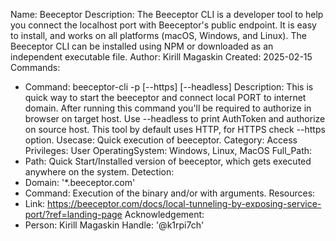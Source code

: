 Name: Beeceptor
Description: The Beeceptor CLI is a developer tool to help you connect the localhost port with Beeceptor's public endpoint. It is easy to install, and works on all platforms (macOS, Windows, and Linux). The Beeceptor CLI can be installed using NPM or downloaded as an independent executable file.
Author: Kirill Magaskin
Created: 2025-02-15
Commands:
  - Command: beeceptor-cli -p <PORT> [--https] [--headless]
    Description: This is quick way to start the beeceptor and connect local PORT to internet domain. After running this command you'll be required to authorize in browser on target host. Use --headless to print AuthToken and authorize on source host. This tool by default uses HTTP, for HTTPS check --https option.
    Usecase: Quick execution of beeceptor.
    Category: Access
    Privileges: User
    OperatingSystem: Windows, Linux, MacOS
Full_Path:
  - Path: Quick Start/Installed version of beeceptor, which gets executed anywhere on the system.
Detection:
  - Domain: '*.beeceptor.com'
  - Command: Execution of the binary and/or with arguments.
Resources:
  - Link: https://beeceptor.com/docs/local-tunneling-by-exposing-service-port/?ref=landing-page
Acknowledgement:
  - Person: Kirill Magaskin
    Handle: '@k1rpi7ch'